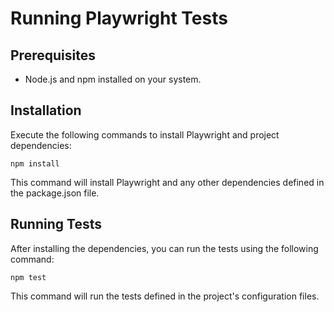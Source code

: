 # Running Playwright Tests

## Prerequisites

- Node.js and npm installed on your system.

## Installation

Execute the following commands to install Playwright and project dependencies:

```
npm install
```

This command will install Playwright and any other dependencies defined in the package.json file.

## Running Tests

After installing the dependencies, you can run the tests using the following command:

```
npm test
```

This command will run the tests defined in the project's configuration files. 